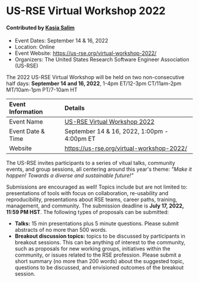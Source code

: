 # US-RSE Virtual Workshop 2022

#### Contributed by [Kasia Salim](https://github.com/karbarz)

- Event Dates: September 14 & 16, 2022
- Location: Online
- Event Website: https://us-rse.org/virtual-workshop-2022/
- Organizers: The United States Research Software Engineer Association (US-RSE)

The 2022 US-RSE Virtual Workshop will be held on two non-consecutive half days: **September 14 and 16, 2022**, 1-4pm ET/12-3pm CT/11am-2pm MT/10am-1pm PT/7-10am HT

Event Information | Details
:--- | :---			   
Event Name | [US-RSE Virtual Workshop 2022](https://us-rse.org/virtual-workshop-2022/)
Event Date & Time | September 14 & 16, 2022, 1:00pm - 4:00pm ET
Website | 	<https://us-rse.org/virtual-workshop-2022/>  

The US-RSE invites participants to a series of vitual talks, community events, and group sessions, all centering around this year's theme: *"Make it happen! Towards a diverse and sustainable future!"*

Submissions are encouraged as well! 
Topics include but are not limited to: presentations of tools with focus on collaboration, re-usability and reproducibility, presentations about RSE teams, career paths, training, management, and community. The submission deadline is **July 17, 2022, 11:59 PM HST**.
The following types of proposals can be submitted:

* **Talks:** 15 min presentations plus 5 minute questions. Please submit abstracts of no more than 500 words.
* **Breakout discussion topics:** topics to be discussed by participants in breakout sessions. This can be anything of interest to the community, such as proposals for new working groups, initiatives within the community, or issues related to the RSE profession. Please submit a short summary (no more than 200 words) about the suggested topic, questions to be discussed, and envisioned outcomes of the breakout session.

<!---
Publish: yes
Pinned: no
Topics: conferences and workshops, software engineering
RSS Update: 2022-05-24
--->
